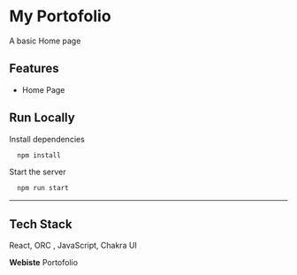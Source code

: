 
# My Portofolio

A basic Home page 


## Features

- Home Page



## Run Locally


Install dependencies

```bash
  npm install
```

Start the server

```bash
  npm run start
```

----------------------------------------------------------------


## Tech Stack

React, ORC , JavaScript, Chakra UI

**Webiste** Portofolio

